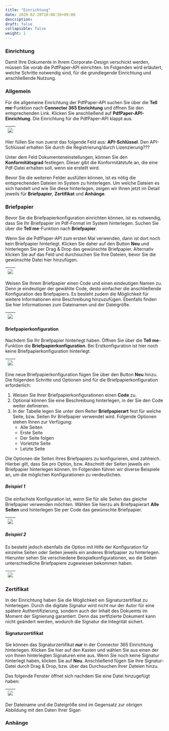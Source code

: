 ```yaml
---
title: "Einrichtung"
date: 2020-02-28T10:08:56+09:00
description: 
draft: false
collapsible: false
weight: 1
---
```

### Einrichtung
Damit Ihre Dokumente in Ihrem Corporate-Design verschickt werden, müssen Sie vorab die PdfPaper-API einrichten. Im Folgenden wird erläutert, welche Schritte notwendig sind, für die grundlegende Einrichtung und anschließende Nutzung.

### Allgemein
Für die allgemeine Einrichtung der PdfPaper-API suchen Sie über die **Tell me**-Funktion nach **Connector 365 Einrichtung** und öffnen Sie den entsprechenden Link. Klicken Sie anschließend auf **PdfPaper-API-Einrichtung**. Die Einrichtung für die PdfPaper-API klappt aus. 

|![](images/apps/pdf_SaaS/C365_pdf_DEU.png)|
|-|

Hier füllen Sie nun zuerst das folgende Feld aus: **API-Schlüssel**. 
Den API-Schlüssel erhalten Sie durch die Registrierung/durch Lizenzierung???

Unter dem Feld Dokumenteneinstellungen, können Sie den **Konformitätsgrad** festlegen. Dieser gibt die Konformitätstufe an, die eine Pdf-Datei erhalten soll, wenn sie erstellt wird.

Bevor Sie die weiteren Felder ausfüllen können, ist es nötig die entsprechenden Dateien im System zu hinterlegen. Um welche Dateien es sich handelt und wie Sie diese hinterlegen, zeigen wir Ihnen jetzt im Detail jeweils für **Briefpapier**, **Zertifikat** und **Anhänge**.


### Briefpapier
Bevor Sie die Briefpapierkonfiguration einrichten können, ist es notwendig, dass Sie Ihr Briefpapier im Pdf-Format im System hinterlegen. Suchen Sie über die **Tell me**-Funktion nach **Briefpapier**. 

Wenn Sie die PdfPaper-API zum ersten Mal verwenden, dann ist dort noch kein Briefpapier hinterlegt. Klicken Sie daher auf den Button **Neu** und hinterlegen Sie per Drag & Drop das gewünschte Briefpapier. Alternativ klicken Sie auf das Feld und durchsuchen Sie Ihre Dateien, bevor Sie die gewünschte Datei hier hinzufügen.

|![](images/apps/pdf_SaaS/Add_stationery_DEU.png)|
|-|

Weisen Sie Ihrem Briefpapier einen Code und einen eindeutigen Namen zu. Denn je eindeutiger der gewählte Code, desto einfacher die anschließende Konfiguration des Briefpapiers. Es besteht zudem die Möglichkeit für weitere Informationen eine Beschreibung hinzuzufügen. Ebenfalls finden Sie hier Informationen zum Dateinamen und der Dateigröße.

|![](images/apps/pdf_SaaS/Add_stationery_example_DEU.png)|
|-|

#### Briefpapierkonfiguration
Nachdem Sie Ihr Briefpapier hinterlegt haben. Öffnen Sie über die **Tell me**-Funktion die **Briefpapierkonfiguration**. Bei Erstkonfiguration ist hier noch keine Briefpapierkonfiguration hinterlegt.

|![](images/apps/pdf_SaaS/Stationery_tellme_DEU.png)|
|-|

Eine neue Briefpapierkonfiguration fügen Sie über den Button **Neu** hinzu. Die folgenden Schritte und Optionen sind für die Briefpapierkonfiguration erforderlich:
1. Weisen Sie Ihrer Briefpapierkonfigurationen einen **Code** zu.
2. Optional können Sie eine Beschreibung hinterlegen, in der Sie den Code weiter definieren.
3. In der Tabelle legen Sie unter dem Reiter **Briefpapierart** fest für welche Seite, bzw. Seiten Ihr Briefpapier verwendet wird. 
Folgende Optionen stehen Ihnen zur Verfügung:
    - Alle Seiten
    - Erste Seite
    - Der Seite folgen
    - Vorletzte Seite
    - Letzte Seite

Die Optionen die Seiten Ihres Briefpapiers zu konfigurieren, sind zahlreich. Hierbei gilt, dass Sie pro Option, bzw. Abschnitt der Seiten jeweils ein Briefpapier hinterlegen können. Im Folgenden führen wir diverse Beispiele an, um die möglichen Konfigurationen zu verdeutlichen.

##### Beispiel 1
Die einfachste Konfiguration ist, wenn Sie für alle Seiten das gleiche Briefpapier verwenden möchten. Wählen Sie hierzu als Briefpapierart **Alle Seiten** und hinterlegen Sie per Code das gewünschte Briefpapier.

|![](images/apps/pdf_SaaS/Example_1_allpages_DEU.png)|
|-|


##### Beispiel 2
Es besteht jedoch ebenfalls die Option mit Hilfe der Konfiguration für einzelne Seiten oder Seiten jeweils ein anderes Briefpapier zu hinterlegen. Hierunter sehen Sie verschiedene Beispielkonfigurationen, wo die Seiten unterschiedliche Briefpapiere zugewiesen bekommen haben.

|![](images/apps/pdf_SaaS/Example_2_differents_DEU.png)|
|-|

### Zertifikat
In der Einrichtung haben Sie die Möglichkeit ein Signaturzertifikat zu hinterlegen. Durch die digitale Signatur wird nicht nur der Autor für eine spätere Authentifizierung, sondern auch der Inhalt des Dokuemts im Moment der Signierung garantiert. Denn das zertfizierte Dokument kann nicht geändert werden, wodurch die Signatur die Integrität sichert.  

#### Signaturzertifikat
Sie können das Signaturzertifikat ***nur*** in der Connector 365 Einrichtung hinterlegen. Klicken Sie hier auf den Kasten und wählen Sie aus einen der von Ihnen hinterlegten Signaturen eine aus. Wenn Sie noch keine Signatur hinterlegt haben, klicken Sie auf **Neu**. Anschließend fügen Sie Ihre Signatur-Datei durch Drag & Drop, bzw. über das Durchsuchen Ihrer Dateien hinzu.

Das folgende Fenster öffnet sich nachdem Sie eine Datei hinzugefügt haben:

|![](images/apps/pdf_SaaS/Add_Signaturecertificate_DEU.png)|
|-|

Der Dateiname und die Dateigröße sind im Gegensatz zur obrigen Abbildung mit den Daten Ihrer Sigan

### Anhänge